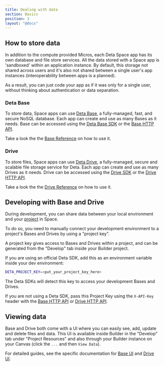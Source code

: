```yaml
---
title: Dealing with data
section: Basics
position: 3
layout: "@docs"
---
```



## How to store data

In addition to the compute provided Micros, each Deta Space app has its own database and file store services. All the data stored with a Space app is 'sandboxed' within an application instance. By default, this storage not shared across users and it's also not shared between a single user's app instances (interoperability between apps is a planned).

As a result, you can just code your app as if it was only for a single user, without thinking about authentication or data separation.

### Deta Base

To store data, Space apps can use [Deta Base](),  a fully-managed, fast, and secure NoSQL database. Each app can create and use as many Bases as it needs. Base can be accessed using the [Deta Base SDK]() or the [Base HTTP API]().

Take a look the the [Base Reference]() on how to use it.

### Drive

To store files, Space apps can use [Deta Drive](), a fully-managed, secure and scalable file storage service for Deta. Each app can create and use as many Drives as it needs. Drive can be accessed using the [Drive SDK]() or the [Drive HTTP API]().

Take a look the the [Drive Reference]() on how to use it.

## Developing with Base and Drive

During development, you can share data between your local environment and your [project](/en/basics/projects) in Space.

To do so, you need to manually connect your development environment to a project's Bases and Drives by using a "project key". 

A project key gives access to Bases and Drives within a project, and can be generated from the "Develop" tab inside your Builder project.

If you are using an official Deta SDK, add this as an environment variable inside your dev environment:

```bash
DETA_PROJECT_KEY=<put_your_project_key_here>
```

The Deta SDKs will detect this key to access your development Bases and Drives.

If you are not using a Deta SDK, pass this Project Key using the `X-API-Key` header with the [Base HTTP API](/docs/en/reference/base/HTTP#auth) or [Drive HTTP API](/docs/en/reference/drive/HTTP#auth).

## Viewing data

Base and Drive both come with a UI where you can easily see, add, update and delete files and data. This UI is available inside Builder in the "Develop" tab under "Project Resources" and also through your Builder instance on your Canvas (click the `...` and then `View Data`).

For detailed guides, see the specific documentation for [Base UI](/docs/en/reference/base/base_ui) and [Drive UI](/docs/en/reference/drive/drive_ui).